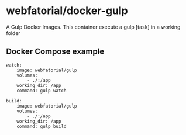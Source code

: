 # webfatorial/docker-gulp

A Gulp Docker Images. This container execute a gulp [task] in a working folder

## Docker Compose example

```
watch:
    image: webfatorial/gulp
    volumes:
        - ./:/app
    working_dir: /app
    command: gulp watch

build:
    image: webfatorial/gulp
    volumes:
        - ./:/app
    working_dir: /app
    command: gulp build

```